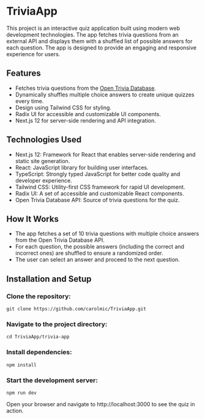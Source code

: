 # TriviaApp

This project is an interactive quiz application built using modern web development technologies. The app fetches trivia questions from an external API and displays them with a shuffled list of possible answers for each question. The app is designed to provide an engaging and responsive experience for users.

## Features
* Fetches trivia questions from the [Open Trivia Database](https://opentdb.com/api_config.php).
* Dynamically shuffles multiple choice answers to create unique quizzes every time.
* Design using Tailwind CSS for styling.
* Radix UI for accessible and customizable UI components.
* Next.js 12 for server-side rendering and API integration.
  
## Technologies Used
* Next.js 12: Framework for React that enables server-side rendering and static site generation.
* React: JavaScript library for building user interfaces.
* TypeScript: Strongly typed JavaScript for better code quality and developer experience.
* Tailwind CSS: Utility-first CSS framework for rapid UI development.
* Radix UI: A set of accessible and customizable React components.
* Open Trivia Database API: Source of trivia questions for the quiz.

## How It Works
* The app fetches a set of 10 trivia questions with multiple choice answers from the Open Trivia Database API.
* For each question, the possible answers (including the correct and incorrect ones) are shuffled to ensure a randomized order.
* The user can select an answer and proceed to the next question.
  
## Installation and Setup
### Clone the repository:

`git clone https://github.com/carolmic/TriviaApp.git`

### Navigate to the project directory:

`cd TriviaApp/trivia-app`

### Install dependencies:

`npm install`

### Start the development server:

`npm run dev`

Open your browser and navigate to http://localhost:3000 to see the quiz in action.
